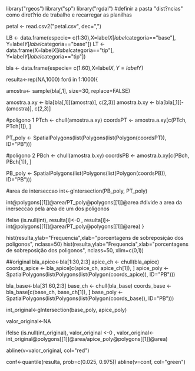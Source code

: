 

library("rgeos")
library("sp")
library("rgdal")
#definir a pasta "dist?ncias" como diret?rio de trabalho e recarregar as planilhas


petal <- read.csv2("petal.csv", dec=",")


LB <- data.frame(especie= c(1:30),X=label$X[label$categoria=="base"], Y=label$Y[label$categoria=="base"]) 
LT <- data.frame(X=label$X[label$categoria=="tip"], Y=label$Y[label$categoria=="tip"])  


bla <- data.frame(especie= c(1:60),X=label$X, Y=label$Y)




resulta<-rep(NA,1000)
for(i in 1:1000){
  
amostra<- sample(bla[,1], size=30, replace=FALSE)

amostra.a.xy <- bla[bla[,1][(amostra)], c(2,3)]
amostra.b.xy <- bla[bla[,1][-(amostra)], c(2,3)]


#poligono 1
PTch <- chull(amostra.a.xy)
coordsPT <- amostra.a.xy[c(PTch, PTch[1]), ]

PT_poly <- SpatialPolygons(list(Polygons(list(Polygon(coordsPT)), ID="PB")))


#poligono 2
PBch <- chull(amostra.b.xy)
coordsPB <- amostra.b.xy[c(PBch, PBch[1]), ]


PB_poly <- SpatialPolygons(list(Polygons(list(Polygon(coordsPB)), ID="PB")))


#area de interseccao
int<-gIntersection(PB_poly, PT_poly)

int@polygons[[1]]@area/PT_poly@polygons[[1]]@area #divide a area da inerseccao pela area de um dos poligonos



ifelse (is.null(int),
        resulta[i]<-0 ,
        resulta[i]<-int@polygons[[1]]@area/PT_poly@polygons[[1]]@area)
}


hist(resulta,ylab="Frequencia",xlab="porcentagens de sobreposição dos poligonos",
     nclass=50)
hist(resulta,ylab="Frequencia",xlab="porcentagens de sobreposição dos poligonos",
     nclass=50, xlim=c(0,1))



##original
bla_apice<-bla[1:30,2:3]
apice_ch <- chull(bla_apice)
coords_apice <- bla_apice[c(apice_ch, apice_ch[1]), ]
apice_poly <- SpatialPolygons(list(Polygons(list(Polygon(coords_apice)), ID="PB")))


bla_base<-bla[31:60,2:3]
base_ch <- chull(bla_base)
coords_base <- bla_base[c(base_ch, base_ch[1]), ]
base_poly <- SpatialPolygons(list(Polygons(list(Polygon(coords_base)), ID="PB")))


int_original<-gIntersection(base_poly, apice_poly)


valor_original<-NA


ifelse (is.null(int_original),
       valor_original <-0 ,
       valor_original<-int_original@polygons[[1]]@area/apice_poly@polygons[[1]]@area)


abline(v=valor_original, col="red")


conf<-quantile(resulta, prob=c(0.025, 0.975))
abline(v=conf, col="green")
